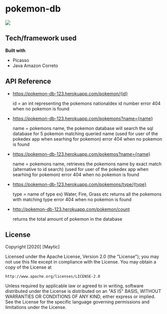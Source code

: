 # pokemon-db

![](https://storage.googleapis.com/staging.pokemondatabase-86124.appspot.com/github%20images/pokedex.png?raw=true)

## Tech/framework used
<b>Built with</b>
- Picasso
- Java Amazon Correto

## API Reference
- https://pokemon-db-123.herokuapp.com/pokemon/{id}

    id = an int representing the pokemons nationaldex id number
    error 404 when no pokemon is found

- https://pokemon-db-123.herokuapp.com/pokemons?name={name}

    name = pokemons name, the pokemon database will search the sql database for 5 pokemon matching queried name 
    (used for user of the pokedex app when searhing for pokemon)
    error 404 when no pokemon is found
    
- https://pokemon-db-123.herokuapp.com/pokemos?name={name}

    name = pokemons name, retrieves the pokemons name by exact match
    (alternative to id search)
    (used for user of the pokedex app when searhing for pokemon)
    error 404 when no pokemon is found


- https://pokemon-db-123.herokuapp.com/pokemons/type/{type}

    type = name of type ex) Water, Fire, Grass etc 
    returns all the pokemons with matching type 
    error 404 when no pokemon is found
    
- http://pokemon-db-123.herokuapp.com/pokemon/count

  returns the total amount of pokemon in the database

## License
Copyright [2020] [Maytic]

Licensed under the Apache License, Version 2.0 (the "License");
you may not use this file except in compliance with the License.
You may obtain a copy of the License at

    http://www.apache.org/licenses/LICENSE-2.0

Unless required by applicable law or agreed to in writing, software
distributed under the License is distributed on an "AS IS" BASIS,
WITHOUT WARRANTIES OR CONDITIONS OF ANY KIND, either express or implied.
See the License for the specific language governing permissions and
limitations under the License.
